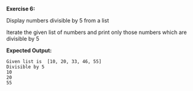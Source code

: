 **Exercise 6:**

Display numbers divisible by 5 from a list

Iterate the given list of numbers and print only those numbers which are divisible by 5

**Expected Output:**

```
Given list is  [10, 20, 33, 46, 55]
Divisible by 5
10
20
55
```

